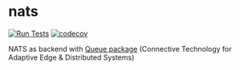 # nats

[![Run Tests](https://github.com/golang-queue/nats/actions/workflows/go.yml/badge.svg?branch=main)](https://github.com/golang-queue/nats/actions/workflows/go.yml)
[![codecov](https://codecov.io/gh/golang-queue/nsq/branch/master/graph/badge.svg?token=V8A1WA0P5E)](https://codecov.io/gh/golang-queue/nsq)

NATS as backend with [Queue package](https://github.com/golang-queue/queue) (Connective Technology for Adaptive Edge & Distributed Systems)

